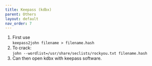 ```yaml
---
title: Keepass (kdbx)
parent: Others
layout: default
nav_order: 7
---
```


1. First use\
   `keepass2john filename > filename.hash`
2. To crack:\
   `john --wordlist=/usr/share/seclists/rockyou.txt filename.hash`
3. Can then open kdbx with keepass software.